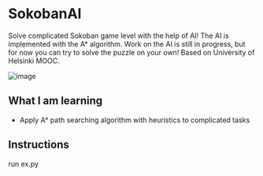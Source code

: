 # SokobanAI
Solve complicated Sokoban game level with the help of AI! The AI is implemented with the A* algorithm. Work on the AI is still in progress, but for now you can try to solve the puzzle on your own! Based on University of Helsinki MOOC.

![image](https://user-images.githubusercontent.com/125837844/220124678-46694cb3-9825-424f-bec7-326e5a89b55b.png)

## What I am learning
* Apply A* path searching algorithm with heuristics to complicated tasks

## Instructions
run ex.py
